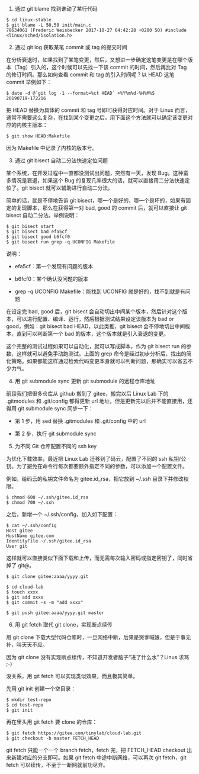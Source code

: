 1. 通过 git blame 找到谁动了某行代码
```
$ cd linux-stable
$ git blame -L 50,50 init/main.c
78634061 (Frederic Weisbecker 2017-10-27 04:42:28 +0200 50) #include <linux/sched/isolation.h>
```
2. 通过 git log 获取某笔 commit 或 tag 的提交时间

在分析衰退时，如果找到了某笔变更，然后，又想进一步确定这笔变更是在哪个版本（Tag）引入的，这个时候可以先找一下该 commit 的时间，然后再比对 Tag 的修订时间。那么如何查看 commit 和 tag 的引入时间呢？以 HEAD 这笔 commit 举例如下：
```
$ date -d @`git log -1 --format=%ct HEAD` +%Y%m%d-%H%M%S
20190719-172216
```
把 HEAD 替换为具体的 commit 和 tag 号即可获得对应时间。对于 Linux 而言，通常不需要这么复杂，在找到某个变更之后，用下面这个方法就可以确定该变更对应的内核主版本：
```
$ git show HEAD:Makefile
```
因为 Makefile 中记录了内核的版本号。

3. 通过 git bisect 自动二分法快速定位问题

某个系统，在开发过程中一直都没测试出问题，突然有一天，发现 Bug。这种蛮多情况是衰退，如果这个 Bug 的复现几率很大的话，就可以直接用二分法快速定位了。git bisect 就可以辅助进行自动二分法。

简单的话，就是不停地告诉 git bisect，哪一个是好的，哪一个是坏的，如果有固定的复现脚本，那么在获得第一对 bad, good 的 commit 后，就可以直接让 git bisect 自动二分法。举例说明：
```
$ git bisect start
$ git bisect bad efa5cf
$ git bisect good b6fcf0
$ git bisect run grep -q UCONFIG Makefile
```
说明：

- efa5cf：第一个发现有问题的版本

- b6fcf0：某个确认没问题的版本

- grep -q UCONFIG Makefile：能找到 UCONFIG 就是好的，找不到就是有问题

在设定完 bad, good 后，git bisect 会自动切出中间某个版本，然后针对这个版本，可以进行配置、编译、运行，然后根据测试结果设定该版本为 bad or good，例如：git bisect bad HEAD，以此类推，git bisect 会不停地切出中间版本，直到可以判断第一个 bad 的版本，这个版本就是引入衰退的变更。

这个完整的测试过程如果可以自动化，就可以写成脚本，作为 git bisect run 的参数，这样就可以避免手动跑测试。上面的 grep 命令是经过初步分析后，找出的简化策略。如果都能这样通过检索代码变更本身就可以判断问题，那确实可以省去不少力气。

4. 用 git submodule sync 更新 git submodule 的远程仓库地址

前段我们把很多仓库从 github 搬到了 gitee，搬完以后 Linux Lab 下的 .gitmodules 和 .git/config 都得更新 url 地址，但是更新完以后并不能直接用，还得用 git submodule sync 同步一下：
- 第 1 步，用 sed 替换 .gitmodules 和 .git/config 中的 url

- 第 2 步，执行 git submodule sync

5. 为不同 Git 仓库配置不同的 ssh key

为优化下载效率，最近把 Linux Lab 迁移到了码云，配置了不同的 ssh 私钥/公钥。为了避免在命令行每次都要额外指定不同的参数，可以添加一个配置文件。

例如，给码云的私钥文件命名为 gitee.id_rsa，把它放到 ~/.ssh 目录下并修改权限。
```
$ chmod 600 ~/.ssh/gitee.id_rsa
$ chmod 700 ~/.ssh
```
之后，新增一个 ~/.ssh/config，加入如下配置：
```
$ cat ~/.ssh/config
Host gitee
HostName gitee.com
IdentityFile ~/.ssh/gitee.id_rsa
User git
```
这样就可以直接类似下面下载和上传，而无需每次输入密码或指定密钥了，同时省掉了 git@。
```
$ git clone gitee:aaaa/yyyy.git

$ cd cloud-lab
$ touch xxxx
$ git add xxxx
$ git commit -s -m "add xxxx"

$ git push gitee:aaaa/yyyy.git master
```

6. 用 git fetch 取代 git clone，实现断点续传

用 git clone 下载大型代码仓库时，一旦网络中断，后果是哭爹喊娘，但是于事无补，叫天天不应。

因为 git clone 没有实现断点续传，不知道开发者脑子“进了什么水”？Linus 求骂 ;-)

没关系，用 git fetch 可以实现类似效果，而且极其简单。

先用 git init 创建一个空目录：
```
$ mkdir test-repo
$ cd test-repo
$ git init
```
再在里头用 git fetch 要 clone 的仓库：
```
$ git fetch https://gitee.com/tinylab/cloud-lab.git
$ git checkout -b master FETCH_HEAD
```
git fetch 只能一个一个 branch fetch，fetch 完，把 FETCH_HEAD checkout 出来新建对应的分支即可。如果 git fetch 中途中断网络，可以再次 git fetch，git fetch 可以续传，不至于一断网就前功尽弃。